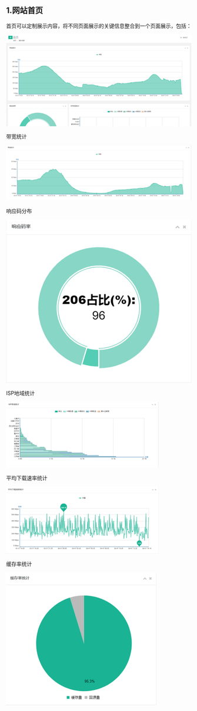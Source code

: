 ## 1.网站首页
首页可以定制展示内容，将不同页面展示的关键信息整合到一个页面展示，包括：

![](https://github.com/zhoudshu/documents/blob/main/images/cdn/cdn_02.png)

带宽统计

![](https://github.com/zhoudshu/documents/blob/main/images/cdn/cdn_03.png)

响应码分布

![](https://github.com/zhoudshu/documents/blob/main/images/cdn/cdn_04.png)

ISP地域统计

![](https://github.com/zhoudshu/documents/blob/main/images/cdn/cdn_05.png)

平均下载速率统计

![](https://github.com/zhoudshu/documents/blob/main/images/cdn/cdn_06.png)

缓存率统计

![](https://github.com/zhoudshu/documents/blob/main/images/cdn/cdn_07.png)

